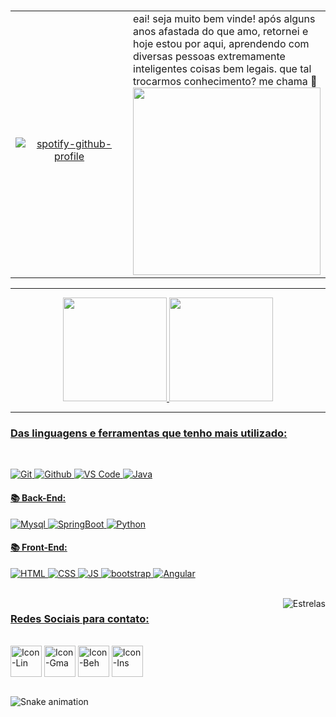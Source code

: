 <h1 align="center"></h1>
<!--
**r4skaren/r4skaren** is a ✨ _special_ ✨ repository because its `README.md` (this file) appears on your GitHub profile
--->
<table>
  <tr>
    <td align="center" width="500" >
     <br>

  [![spotify-github-profile](https://spotify-github-profile.vercel.app/api/view?uid=ty7nv1jzmxwkphl04vofeo7l8&cover_image=true&theme=default)](https://open.spotify.com/user/ty7nv1jzmxwkphl04vofeo7l8)
  </sub>
      </a>
    </td>
    <td>
    eai! seja muito bem vinde! após alguns anos afastada do que amo, retornei e hoje estou por aqui, aprendendo com diversas pessoas extremamente inteligentes coisas bem legais. que tal trocarmos conhecimento? me chama 🌻
        <img align= "center" height="300" width="300" src="https://c.tenor.com/OlSbiDtRYE0AAAAi/plants-plant.gif">
    </td>
</table>
<p>

<hr size="3">

<!------------------------------------------------------------------------------------------------------------------------------------------------------------------------------>
 
<p align="center">
   <a href="https://github.com/r4skaren">
    <img height="166em" src="https://github-readme-stats.vercel.app/api/top-langs/?username=r4skaren&layout=compact&langs_count=7&theme=dark&title_color=4b7457&border_color=4b7457&bg_color=000000"/> 
    <img height="166em" src="https://github-readme-stats.vercel.app/api?username=r4skaren&show_icons=true&theme=dark&title_color=4b7457&border_color=4b7457&bg_color=000000&include_all_commits=true&count_private=true"/>
   <br>
      </p>
    <hr size="3">
  
 
<!------------------------------------------------------------------------------------------------------------------------------------------------------------------------------>
  <div style="display: inline_block">
    <h3 align="left"> Das linguagens e ferramentas que tenho mais utilizado:</h3>
   <br>
   
  ![Git](https://img.shields.io/badge/-Git-black?style=flat-square&logo=Git)
  ![Github](https://img.shields.io/badge/-GitHub-black?style=flat-square&logo=Github)
  ![VS Code](https://img.shields.io/badge/-VS%20Code-black?style=flat-square&logo=visual-studio-code)
  ![Java](https://img.shields.io/badge/Java-black?style=flat-square&logo=java&logoColor=blue)

  #### 📚 Back-End:
  ![Mysql](https://img.shields.io/badge/MySQL-black?style=flat-square&logo=mysql&logoColor=blue)
  ![SpringBoot](https://img.shields.io/badge/-SpringBoot-black?style=flat-square&logo=spring)
  ![Python](https://img.shields.io/badge/-Python-black?style=flat-square&logo=Python)

 #### 📚 Front-End:
 ![HTML](https://img.shields.io/badge/-HTML5-black?style=flat-square&logo=html5)
 ![CSS](https://img.shields.io/badge/-CSS3-black?style=flat-square&logo=css3)
 ![JS](https://img.shields.io/badge/-JavaScript-black?style=flat-square&logo=javascript)
 ![bootstrap](https://img.shields.io/badge/-BootStrap-black?style=flat-square&logo=bootstrap)
 ![Angular](https://img.shields.io/badge/-Angular-black?style=flat-square&logo=angular&logoColor=pink)

<br>
<!------------------------------------------------------------------------------------------------------------------------------------------------------------------------------>

  <img align="right" alt="Estrelas" src="https://belezablackpower.files.wordpress.com/2017/02/tumblr_oitwz7a5vn1ue248wo4_400.gif?w=376&h=156">

 
 
<div> 
<!------------------------------------------------------------------------------------------------------------------------------------------------------------------------------>
 <h3 align="left">Redes Sociais para contato:</h3>
 
 <br>
  <a href="https://www.linkedin.com/in/karen-r-o" target="_blank"> <img align="center" alt="Icon-Lin" height="50" width="50" src="https://cdn-icons-png.flaticon.com/512/216/216570.png"target="_blank"></a>
 <a href = "mailto:karenrodrigues20120@gmail.com"><img align="center" alt="Icon-Gma" height="50" width="50" src="https://cdn-icons-png.flaticon.com/512/304/304082.png" target="_blank"></a>
  <a href="https://www.behance.net/r_skaren" target="_blank"> <img align="center" alt="Icon-Beh" height="50" width="50" src="https://cdn-icons-png.flaticon.com/512/216/216558.png"target="_blank"></a>
  <a href="https://instagram.com/r_skaren" target="_blank"><img align="center" alt="Icon-Ins" height="50" width="50" src="https://cdn-icons-png.flaticon.com/512/216/216568.png" target="_blank"></a>
<br>
 <br>
</div>
  
![Snake animation](https://github.com/r4skaren/r4skaren/blob/output/github-contribution-grid-snake.svg)
